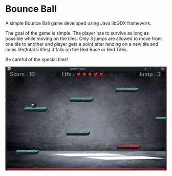 # Bounce Ball
A simple Bounce Ball game developed using Java libGDX framework.

The goal of the game is simple. The player has to survive as long as possible while moving on the tiles.
Only 3 jumps are allowed to move from one tile to another and player gets a point after landing on a new tile and loses life(total 5 lifes) if falls on the Red Base or Red Tiles.
 
Be careful of the special tiles!

![Linux](https://raw.githubusercontent.com/junkcodes/Java-Game-Project/master/JavaGame/core/assets/xxx.png)
